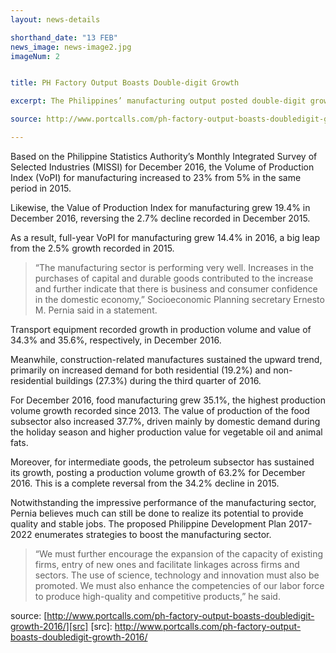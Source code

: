 ```yaml
---
layout: news-details

shorthand_date: "13 FEB"
news_image: news-image2.jpg
imageNum: 2


title: PH Factory Output Boasts Double-digit Growth

excerpt: The Philippines’ manufacturing output posted double-digit growth in both December last year and full-year 2016 due to an increase in the production of petroleum products, food manufactures, and transport equipment

source: http://www.portcalls.com/ph-factory-output-boasts-doubledigit-growth-2016/

---
```


Based on the Philippine Statistics Authority’s Monthly Integrated Survey of Selected Industries (MISSI) for December 2016, the Volume of Production Index (VoPI) for manufacturing increased to 23% from 5% in the same period in 2015.

Likewise, the Value of Production Index for manufacturing grew 19.4% in December 2016, reversing the 2.7% decline recorded in December 2015.

As a result, full-year VoPI for manufacturing grew 14.4% in 2016, a big leap from the 2.5% growth recorded in 2015.

>“The manufacturing sector is performing very well. Increases in the purchases of capital and durable goods contributed to the increase and further indicate that there is business and consumer confidence in the domestic economy,” Socioeconomic Planning secretary Ernesto M. Pernia said in a statement.

Transport equipment recorded growth in production volume and value of 34.3% and 35.6%, respectively, in December 2016.

Meanwhile, construction-related manufactures sustained the upward trend, primarily on increased demand for both residential (19.2%) and non-residential buildings (27.3%) during the third quarter of 2016.

For December 2016, food manufacturing grew 35.1%, the highest production volume growth recorded since 2013. The value of production of the food subsector also increased 37.7%, driven mainly by domestic demand during the holiday season and higher production value for vegetable oil and animal fats.

Moreover, for intermediate goods, the petroleum subsector has sustained its growth, posting a production volume growth of 63.2% for December 2016. This is a complete reversal from the 34.2% decline in 2015.

Notwithstanding the impressive performance of the manufacturing sector, Pernia believes much can still be done to realize its potential to provide quality and stable jobs. The proposed Philippine Development Plan 2017-2022 enumerates strategies to boost the manufacturing sector.

>“We must further encourage the expansion of the capacity of existing firms, entry of new ones and facilitate linkages across firms and sectors. The use of science, technology and innovation must also be promoted. We must also enhance the competencies of our labor force to produce high-quality and competitive products,” he said.

source: [http://www.portcalls.com/ph-factory-output-boasts-doubledigit-growth-2016/][src]
[src]: http://www.portcalls.com/ph-factory-output-boasts-doubledigit-growth-2016/